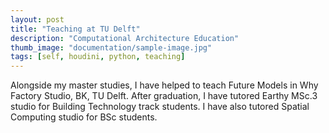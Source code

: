 ```yaml
---
layout: post
title: "Teaching at TU Delft"
description: "Computational Architecture Education"
thumb_image: "documentation/sample-image.jpg"
tags: [self, houdini, python, teaching]
---
```


Alongside my master studies, I have helped to teach Future Models in Why Factory Studio, BK, TU Delft. After graduation, I have tutored Earthy MSc.3 studio for Building Technology track students. I have also tutored Spatial Computing studio for BSc students. 